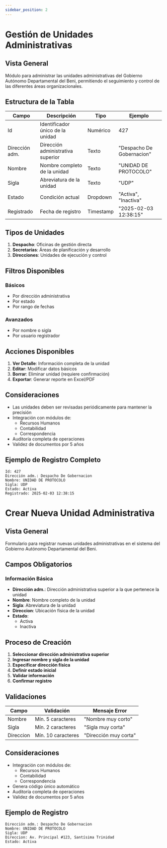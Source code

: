```yaml
---
sidebar_position: 2
---
```


# Gestión de Unidades Administrativas

## Vista General
Módulo para administrar las unidades administrativas del Gobierno Autónomo Departamental del Beni, permitiendo el seguimiento y control de las diferentes áreas organizacionales.

## Estructura de la Tabla

| Campo | Descripción | Tipo | Ejemplo |
|-------|-------------|------|---------|
| Id | Identificador único de la unidad | Numérico | 427 |
| Dirección adm. | Dirección administrativa superior | Texto | "Despacho De Gobernacion" |
| Nombre | Nombre completo de la unidad | Texto | "UNIDAD DE PROTOCOLO" |
| Sigla | Abreviatura de la unidad | Texto | "UDP" |
| Estado | Condición actual | Dropdown | "Activa", "Inactiva" |
| Registrado | Fecha de registro | Timestamp | "2025-02-03 12:38:15" |

## Tipos de Unidades

1. **Despacho**: Oficinas de gestión directa
2. **Secretarías**: Áreas de planificación y desarrollo
3. **Direcciones**: Unidades de ejecución y control

## Filtros Disponibles

### Básicos
- Por dirección administrativa
- Por estado
- Por rango de fechas

### Avanzados
- Por nombre o sigla
- Por usuario registrador

## Acciones Disponibles

1. **Ver Detalle**: Información completa de la unidad
2. **Editar**: Modificar datos básicos
3. **Borrar**: Eliminar unidad (requiere confirmación)
4. **Exportar**: Generar reporte en Excel/PDF

## Consideraciones
- Las unidades deben ser revisadas periódicamente para mantener la precisión
- Integración con módulos de:
  - Recursos Humanos
  - Contabilidad
  - Correspondencia
- Auditoría completa de operaciones
- Validez de documentos por 5 años

## Ejemplo de Registro Completo
```plaintext
Id: 427
Dirección adm.: Despacho De Gobernacion
Nombre: UNIDAD DE PROTOCOLO
Sigla: UDP
Estado: Activa
Registrado: 2025-02-03 12:38:15
```

# Crear Nueva Unidad Administrativa

## Vista General
Formulario para registrar nuevas unidades administrativas en el sistema del Gobierno Autónomo Departamental del Beni.

## Campos Obligatorios

### Información Básica
- **Dirección adm.**: Dirección administrativa superior a la que pertenece la unidad
- **Nombre**: Nombre completo de la unidad
- **Sigla**: Abreviatura de la unidad
- **Direccion**: Ubicación física de la unidad
- **Estado**: 
  - Activa
  - Inactiva

## Proceso de Creación

1. **Seleccionar dirección administrativa superior**
2. **Ingresar nombre y sigla de la unidad**
3. **Especificar dirección física**
4. **Definir estado inicial**
5. **Validar información**
6. **Confirmar registro**

## Validaciones
| Campo | Validación | Mensaje Error |
|-------|-----------|--------------|
| Nombre | Mín. 5 caracteres | "Nombre muy corto" |
| Sigla | Mín. 2 caracteres | "Sigla muy corta" |
| Direccion | Mín. 10 caracteres | "Dirección muy corta" |

## Consideraciones
- Integración con módulos de:
  - Recursos Humanos
  - Contabilidad
  - Correspondencia
- Genera código único automático
- Auditoría completa de operaciones
- Validez de documentos por 5 años

## Ejemplo de Registro
```plaintext
Dirección adm.: Despacho De Gobernacion
Nombre: UNIDAD DE PROTOCOLO
Sigla: UDP
Direccion: Av. Principal #123, Santísima Trinidad
Estado: Activa
```